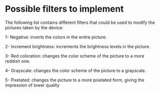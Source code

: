 # Possible filters to implement

The following list contains different filters that could be used to modify the pictures taken by the device:

1- Negative: inverts the colors in the entire picture.

2- Increment brightness: increments the brightness levels in the picture.

3- Red coloration: changes the color scheme of the picture to a more reddish one.

4- Grayscale: changes the color scheme of the picture to a grayscale.

5- Pixelated: changes the picture to a more pixelated form, giving the impression of lower quality
